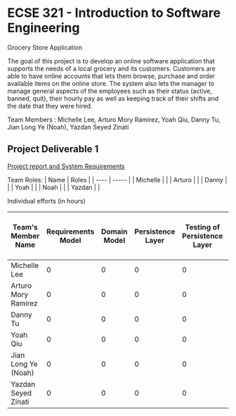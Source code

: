 # ECSE 321 - Introduction to Software Engineering

Grocery Store Application

The goal of this project is to develop an online software application that supports the needs of a local grocery and its customers. Customers are able to have online accounts that lets them browse, purchase and order available items on the online store. The system also lets the manager to manage general aspects of the employees such as their status (active, banned, quit), their hourly pay as well as keeping track of their shifts and the date that they were hired. 

Team Members : Michelle Lee, Arturo Mory Ramirez, Yoah Qiu, Danny Tu, Jian Long Ye (Noah), Yazdan Seyed Zinati

## Project Deliverable 1

[Project report and System Requirements](https://github.com/McGill-ECSE321-Winter2022/project-group-group-16/wiki/Deliverable-1)

Team Roles:
| Name | Roles |
| ---- | ----- |
| Michelle |    |
| Arturo  |   |
| Danny |   |
| Yoah  |    |
| Noah  |   |
| Yazdan |    |


Individual efforts (in hours)

| Team's Member Name | Requirements Model | Domain Model | Persistence Layer | Testing of Persistence Layer | Build System and Continuous Integration | Project Management and Project Report |
|---------------------|--------------------------------------------|-------------------------------------|---------------------------------------------------|---------------------------------------------------|----------------|-------|
| Michelle Lee        | 0                                         | 0                                   | 0                                                | 0                                                 | 0              | 0    |
| Arturo Mory Ramirez | 0                                         | 0                                   | 0                                                | 0                                                 | 0              | 0    |
| Danny Tu            | 0                                         | 0                                   | 0                                                | 0                                                 | 0              | 0    |
| Yoah Qiu            | 0                                         | 0                                   | 0                                                | 0                                                 | 0              | 0    |
| Jian Long Ye (Noah) | 0                                         | 0                                   | 0                                                | 0                                                 | 0              | 0    |
| Yazdan Seyed Zinati | 0                                         | 0                                   | 0                                                | 0                                                 | 0              | 0    |
